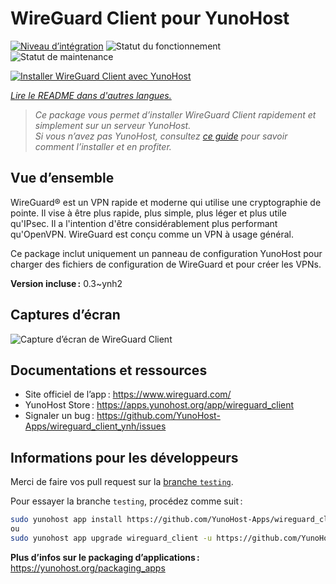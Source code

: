<!--
Nota bene : ce README est automatiquement généré par <https://github.com/YunoHost/apps/tree/master/tools/readme_generator>
Il NE doit PAS être modifié à la main.
-->

# WireGuard Client pour YunoHost

[![Niveau d’intégration](https://dash.yunohost.org/integration/wireguard_client.svg)](https://ci-apps.yunohost.org/ci/apps/wireguard_client/) ![Statut du fonctionnement](https://ci-apps.yunohost.org/ci/badges/wireguard_client.status.svg) ![Statut de maintenance](https://ci-apps.yunohost.org/ci/badges/wireguard_client.maintain.svg)

[![Installer WireGuard Client avec YunoHost](https://install-app.yunohost.org/install-with-yunohost.svg)](https://install-app.yunohost.org/?app=wireguard_client)

*[Lire le README dans d'autres langues.](./ALL_README.md)*

> *Ce package vous permet d’installer WireGuard Client rapidement et simplement sur un serveur YunoHost.*  
> *Si vous n’avez pas YunoHost, consultez [ce guide](https://yunohost.org/install) pour savoir comment l’installer et en profiter.*

## Vue d’ensemble

WireGuard® est un VPN rapide et moderne qui utilise une cryptographie de pointe.
Il vise à être plus rapide, plus simple, plus léger et plus utile qu'IPsec. Il a l'intention d'être considérablement plus performant qu'OpenVPN. WireGuard est conçu comme un VPN à usage général.

Ce package inclut uniquement un panneau de configuration YunoHost pour charger des fichiers de configuration de WireGuard et pour créer les VPNs.


**Version incluse :** 0.3~ynh2

## Captures d’écran

![Capture d’écran de WireGuard Client](./doc/screenshots/wireguard_client.png)

## Documentations et ressources

- Site officiel de l’app : <https://www.wireguard.com/>
- YunoHost Store : <https://apps.yunohost.org/app/wireguard_client>
- Signaler un bug : <https://github.com/YunoHost-Apps/wireguard_client_ynh/issues>

## Informations pour les développeurs

Merci de faire vos pull request sur la [branche `testing`](https://github.com/YunoHost-Apps/wireguard_client_ynh/tree/testing).

Pour essayer la branche `testing`, procédez comme suit :

```bash
sudo yunohost app install https://github.com/YunoHost-Apps/wireguard_client_ynh/tree/testing --debug
ou
sudo yunohost app upgrade wireguard_client -u https://github.com/YunoHost-Apps/wireguard_client_ynh/tree/testing --debug
```

**Plus d’infos sur le packaging d’applications :** <https://yunohost.org/packaging_apps>
